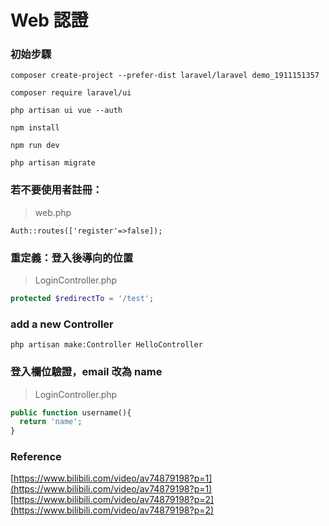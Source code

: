 # Web 認證

### 初始步驟

```text
composer create-project --prefer-dist laravel/laravel demo_1911151357

composer require laravel/ui

php artisan ui vue --auth

npm install

npm run dev

php artisan migrate
```

### 若不要使用者註冊：

> web.php

```text
Auth::routes(['register'=>false]);
```

### 重定義：登入後導向的位置

> LoginController.php

```php
protected $redirectTo = '/test';
```

### add a new Controller

```text
php artisan make:Controller HelloController
```

### 登入欄位驗證，email 改為 name

> LoginController.php

```php
public function username(){
  return 'name';
}
```

### Reference

[https://www.bilibili.com/video/av74879198?p=1](https://www.bilibili.com/video/av74879198?p=1) [https://www.bilibili.com/video/av74879198?p=2](https://www.bilibili.com/video/av74879198?p=2)

